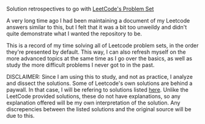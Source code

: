 Solution retrospectives to go with [LeetCode's Problem Set](https://leetcode.com/problemset/)

A very long time ago I had been maintaining a document of my Leetcode answers similar to this, but I felt that it was a bit too unweildy and didn't quite demonstrate what I wanted the repository to be.

This is a record of my time solving all of Leetcode problem sets, in the order they're presented by default. This way, I can also refresh myself on the more advanced topics at the same time as I go over the basics, as well as study the more difficult problems I never got to in the past.

DISCLAIMER: Since I am using this to study, and not as practice, I analyze and dissect the solutions. Some of Leetcode's own solutions are behind a paywall. In that case, I will be refering to solutions listed [here](https://walkccc.me/LeetCode/). Unlike the LeetCode provided solutions, these do not have explanations, so any explanation offered will be my own interpretation of the solution. Any discrepencies between the listed solutions and the original source will be due to this.
